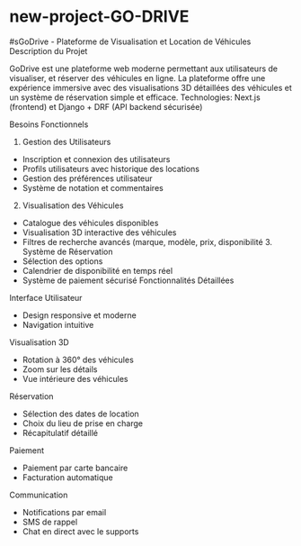 # new-project-GO-DRIVE
#sGoDrive - Plateforme de Visualisation et Location de Véhicules 
Description du Projet 

GoDrive est une plateforme web moderne permettant aux utilisateurs de visualiser,
et réserver des véhicules en ligne. La plateforme offre une expérience immersive
avec des visualisations 3D détaillées des véhicules et un système de réservation simple et efficace.
Technologies: Next.js (frontend) et Django + DRF (API backend sécurisée)

 Besoins Fonctionnels 

1. Gestion des Utilisateurs 
- Inscription et connexion des utilisateurs
- Profils utilisateurs avec historique des locations
- Gestion des préférences utilisateur
- Système de notation et commentaires

 2. Visualisation des Véhicules 
- Catalogue des véhicules disponibles
- Visualisation 3D interactive des véhicules
- Filtres de recherche avancés (marque, modèle, prix, disponibilité 3. Système de Réservation 
- Sélection des options 
- Calendrier de disponibilité en temps réel
- Système de paiement sécurisé
 Fonctionnalités Détaillées 

 Interface Utilisateur 
- Design responsive et moderne
- Navigation intuitive

 Visualisation 3D
- Rotation à 360° des véhicules
- Zoom sur les détails
- Vue intérieure des véhicules

 Réservation 
- Sélection des dates de location
- Choix du lieu de prise en charge
- Récapitulatif détaillé

 Paiement 
- Paiement par carte bancaire
- Facturation automatique

 Communication
- Notifications par email
- SMS de rappel
- Chat en direct avec le supports
